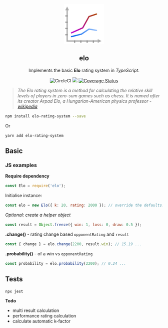 <p align="center">
    <img
      alt="Elo"
      src="img/chart-icon.png?raw=true"
    />
  <h2 align="center">elo</h1>

</p>
<p align="center">
    Implements the basic <strong>Elo</strong> rating system in <i>TypeScript</i>.
      <p align="center">
  <img alt="CircleCI" src="https://img.shields.io/circleci/build/github/matt-d-webb/elo">
  <a href="https://www.codacy.com/gh/matt-d-webb/elo/dashboard?utm_source=github.com&amp;utm_medium=referral&amp;utm_content=matt-d-webb/elo&amp;utm_campaign=Badge_Grade"><img src="https://app.codacy.com/project/badge/Grade/a42f9b2f24664121891aa40081f04b21"/></a>
  <a href='https://coveralls.io/github/matt-d-webb/elo?branch=master'><img src='https://coveralls.io/repos/github/matt-d-webb/elo/badge.svg?branch=master' alt='Coverage Status' /></a>

  </p>
</p>

> _The Elo rating system is a method for calculating the relative skill levels of players in zero-sum games such as chess. It is named after its creator Arpad Elo, a Hungarian-American physics professor -_
> [_wikipedia_](https://en.wikipedia.org/wiki/Elo_rating_system)

```bash
npm install elo-rating-system --save
```

Or

```base
yarn add elo-rating-system
```

## Basic

### JS examples

**Require dependency**
```javascript
const Elo = require('elo');
```

Initialise instance:
```javascript
const elo = new Elo({ k: 20, rating: 2000 }); // override the defaults!
```

_Optional: create a helper object_
```javascript
const result = Object.freeze({ win: 1, loss: 0, draw: 0.5 });
```

**.change()** - rating change based `opponentRating` and `result`
```javascript
const { change } = elo.change(2200, result.win); // 15.19 ...
```

**.probability()** - of a win vs `opponentRating`
```javascript
const probability = elo.probability(2200); // 0.24 ...
```

## Tests
```bash
npx jest
```

**Todo**
*   multi result calculation 
*   performance rating calculation
*   calculate automatic k-factor
